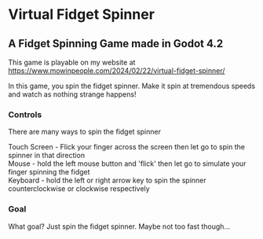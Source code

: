 # Virtual Fidget Spinner
## A Fidget Spinning Game made in Godot 4.2

This game is playable on my website at https://www.mowinpeople.com/2024/02/22/virtual-fidget-spinner/

In this game, you spin the fidget spinner. Make it spin at tremendous speeds and watch as nothing strange happens!

### Controls
There are many ways to spin the fidget spinner

Touch Screen - Flick your finger across the screen then let go to spin the spinner in that direction\
Mouse - hold the left mouse button and 'flick' then let go to simulate your finger spinning the fidget\
Keyboard - hold the left or right arrow key to spin the spinner counterclockwise or clockwise respectively

### Goal
What goal? Just spin the fidget spinner. Maybe not too fast though...
